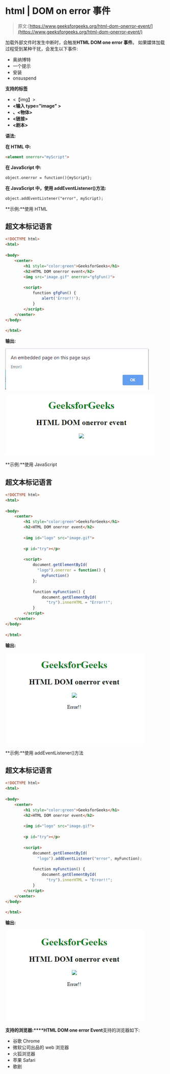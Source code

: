 # html | DOM on error 事件

> 原文:[https://www.geeksforgeeks.org/html-dom-onerror-event/](https://www.geeksforgeeks.org/html-dom-onerror-event/)

加载外部文件时发生中断时，会触发**HTML DOM one error 事件**。
如果媒体加载过程受到某种干扰，会发生以下事件:

*   奥纳博特
*   一个提示
*   安装
*   onsuspend

**支持的标签**

*   <【img】>
*   **<输入 type="image" >**
*   **、<物体>**
*   **<链接>**
*   **<剧本>**

**语法:**

**在 HTML 中:**

```html
<element onerror="myScript">
```

**在 JavaScript 中:**

```html
object.onerror = function(){myScript};
```

**在 JavaScript 中，使用 addEventListener()方法:**

```html
object.addEventListener("error", myScript);
```

**示例:**使用 HTML

## 超文本标记语言

```html
<!DOCTYPE html>
<html>

<body>
    <center>
        <h1 style="color:green">GeeksforGeeks</h1>
        <h2>HTML DOM onerror event</h2>
        <img src="image.gif" onerror="gfgFun()">

        <script>
            function gfgFun() {
                alert('Error!!');
            }
        </script>
    </center>
</body>

</html>
```

**输出:**

![](img/a52eeae99a87ff7f2baeaae1ccb09d8a.png)

![](img/fb230c6cf288aaa72d632e75dcab3ec0.png)

**示例:**使用 JavaScript

## 超文本标记语言

```html
<!DOCTYPE html>
<html>

<body>
    <center>
        <h1 style="color:green">GeeksforGeeks</h1>
        <h2>HTML DOM onerror event</h2>

        <img id="logo" src="image.gif">

        <p id="try"></p>

        <script>
            document.getElementById(
              "logo").onerror = function() {
                myFunction()
            };

            function myFunction() {
                document.getElementById(
                  "try").innerHTML = "Error!!";
            }
        </script>
    </center>
</body>

</html>
```

**输出:**

![](img/fe664662845b9a023676c7e9352a8d13.png)

**示例:**使用 addEventListener()方法

## 超文本标记语言

```html
<!DOCTYPE html>
<html>

<body>
    <center>
        <h1 style="color:green">GeeksforGeeks</h1>
        <h2>HTML DOM onerror event</h2>

        <img id="logo" src="image.gif">

        <p id="try"></p>

        <script>
            document.getElementById(
              "logo").addEventListener("error", myFunction);

            function myFunction() {
                document.getElementById(
                  "try").innerHTML = "Error!!";
            }
        </script>
    </center>
</body>

</html>
```

**输出:**

![](img/fe664662845b9a023676c7e9352a8d13.png)

**支持的浏览器:****HTML DOM one error Event**支持的浏览器如下:

*   谷歌 Chrome
*   微软公司出品的 web 浏览器
*   火狐浏览器
*   苹果 Safari
*   歌剧